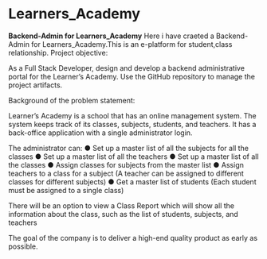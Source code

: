 # Learners_Academy

**Backend-Admin for Learners_Academy**
Here i have craeted a Backend-Admin for Learners_Academy.This is an e-platform for student,class relationship.
Project objective:

As a Full Stack Developer, design and develop a backend administrative portal for the Learner’s Academy. Use the GitHub repository to manage the project artifacts.

Background of the problem statement:

Learner’s Academy is a school that has an online management system. The system keeps track of its classes, subjects, students, and teachers. It has a back-office application with a single administrator login.

The administrator can:
● Set up a master list of all the subjects for all the classes ● Set up a master list of all the teachers ● Set up a master list of all the classes ● Assign classes for subjects from the master list ● Assign teachers to a class for a subject (A teacher can be assigned to different classes for different subjects) ● Get a master list of students (Each student must be assigned to a single class)

There will be an option to view a Class Report which will show all the information about the class, such as the list of students, subjects, and teachers

The goal of the company is to deliver a high-end quality product as early as possible.


